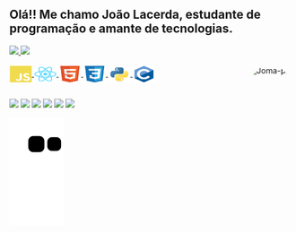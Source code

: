 ## Olá!! Me chamo João Lacerda, estudante de programação e amante de tecnologias.
<div>
  <a href="https://github.com/Jomavilla">
  <img height="150em" src="https://github-readme-stats.vercel.app/api?username=Jomavilla&show_icons=true&theme=vue-dark&include_all_commits=true&count_private=true"/>
  <img height="150em" src="https://github-readme-stats.vercel.app/api/top-langs/?username=Jomavilla&layout=compact&langs_count=16&theme=vue-dark"/>
</div>
<div style="display: inline_block"><br>
  <img align="center" alt="Rafa-Js" height="30" width="40" src="https://raw.githubusercontent.com/devicons/devicon/master/icons/javascript/javascript-plain.svg">
  <img align="center" alt="Joma-React" height="30" width="40" src="https://raw.githubusercontent.com/devicons/devicon/master/icons/react/react-original.svg">
  <img align="center" alt="Joma-HTML" height="30" width="40" src="https://raw.githubusercontent.com/devicons/devicon/master/icons/html5/html5-original.svg">
  <img align="center" alt="Joma-CSS" height="30" width="40" src="https://raw.githubusercontent.com/devicons/devicon/master/icons/css3/css3-original.svg">
  <img align="center" alt="Joma-Python" height="30" width="40" src="https://raw.githubusercontent.com/devicons/devicon/master/icons/python/python-original.svg">
  <img align="center" alt="Joma-C" height="30" width="40" src="https://raw.githubusercontent.com/devicons/devicon/master/icons/c/c-original.svg">
  <img align="right" alt="Joma-pic" height="150" style="border-radius:50px;" src="https://picrew.me/shareImg/org/202206/41153_vQ0Dysy0.png?width=676&height=676">
</div>
  
  ##
 
<div> 
  <a href="https://www.youtube.com/channel/UCINgGqyN5CoRva4T1WKt0Dw"_blank"><img src="https://img.shields.io/badge/YouTube-FF0000?style=for-the-badge&logo=youtube&logoColor=white" target="_blank"></a>
  <a href="https://instagram.com/jomavilla_" target="_blank"><img src="https://img.shields.io/badge/-Instagram-%23E4405F?style=for-the-badge&logo=instagram&logoColor=white" target="_blank"></a>
 	<a href="https://www.twitch.tv/jomavilla" target="_blank"><img src="https://img.shields.io/badge/Twitch-9146FF?style=for-the-badge&logo=twitch&logoColor=white" target="_blank"></a>
 <a href="discordapp.com/users/248082659790553088" target="_blank"><img src="https://img.shields.io/badge/Discord-7289DA?style=for-the-badge&logo=discord&logoColor=white" target="_blank"></a> 
  <a href = "j.marcosvidallacerda@hotmail.com"><img src="https://img.shields.io/badge/Microsoft_Outlook-0078D4?style=for-the-badge&logo=microsoft-outlook&logoColor=white"></a>
  <a href="https://www.linkedin.com/in/jo%C3%A3o-marcos-vida-lacerda-258977214/" target="_blank"><img src="https://img.shields.io/badge/-LinkedIn-%230077B5?style=for-the-badge&logo=linkedin&logoColor=white" target="_blank"></a> 
 
  ![Snake animation](https://github.com/Jomavilla/Jomavilla/blob/output/github-contribution-grid-snake.svg)
 
</div>
